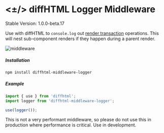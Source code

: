 # <±/> diffHTML Logger Middleware

Stable Version: 1.0.0-beta.17

Use with diffHTML to `console.log` out [render
transaction](https://diffhtml.org/#transaction) operations. This will nest
sub-component renders if they happen during a parent render.

![middleware](https://cloud.githubusercontent.com/assets/181635/23392088/32cacd8a-fd2e-11e6-9b95-e3124d827eea.png)

##### Installation

``` sh
npm install diffhtml-middleware-logger
```

##### Example

``` javascript
import { use } from 'diffhtml';
import logger from 'diffhtml-middleware-logger';

use(logger());
```

This is not a very performant middleware, so please do not use this in
production where performance is critical. Use in development.
